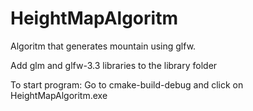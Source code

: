 # HeightMapAlgoritm
Algoritm that generates mountain using glfw.

Add glm and glfw-3.3 libraries to the library folder

To start program:
	Go to cmake-build-debug and click on HeightMapAlgoritm.exe
